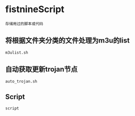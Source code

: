 # fistnineScript
	存储用过的脚本或代码

## 将根据文件夹分类的文件处理为m3u的list
	m3ulist.sh

## 自动获取更新trojan节点
	auto_trojan.sh

## Script
	script